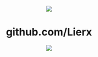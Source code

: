 <p align="center">
  <img src="https://cdn.discordapp.com/attachments/923062951882158130/1101921964081287218/IMG_20230429_132354.jpg">
</p>
<h1 align="center">github.com/Lierx</h1>
<p align="center">
  <a href="https://github.com/Lierx"><img src="https://github-readme-stats.vercel.app/api?username=Lierx&show_icons=true&theme=transparent"></a>
</a>
